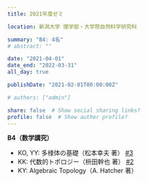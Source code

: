```yaml
---
title: 2021年度ゼミ

location: 新潟大学 理学部・大学院自然科学研究科

summary: "B4: 4名"
# abstract: ""

date: "2021-04-01"
date_end: "2022-03-31"
all_day: true

publishDate: "2021-02-01T00:00:00Z"

# authors: ["admin"]

share: false  # Show social sharing links?
profile: false  # Show author profile?
---
```

**B4（数学講究）**
- KO, YY: 多様体の基礎（松本幸夫 著）
	[#3](https://youtu.be/QUtstuKEgfo)
- KK: 代数的トポロジー（枡田幹也 著）
	[#2](https://youtu.be/x3q5wr7FwaM)
- KY: Algebraic Topology（A. Hatcher 著）
